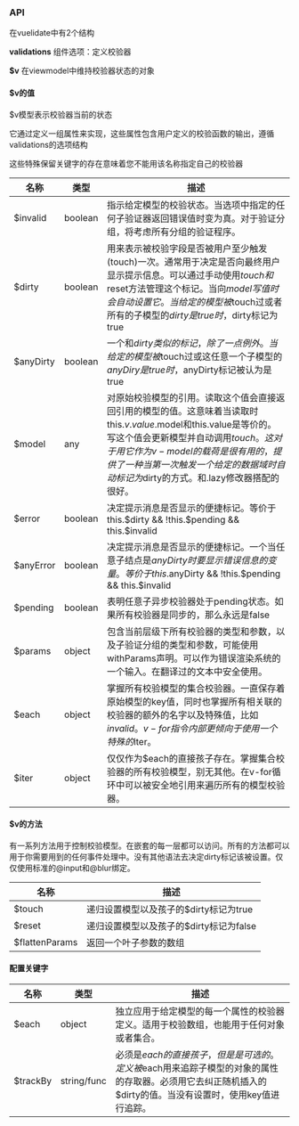 ### API
  在vuelidate中有2个结构

  **validations** 组件选项：定义校验器

  **$v** 在viewmodel中维持校验器状态的对象

#### $v的值
  $v模型表示校验器当前的状态

  它通过定义一组属性来实现，这些属性包含用户定义的校验函数的输出，遵循validations的选项结构

  这些特殊保留关键字的存在意味着您不能用该名称指定自己的校验器

名称 | 类型 | 描述
---|---|---
$invalid | boolean | 指示给定模型的校验状态。当选项中指定的任何子验证器返回错误值时变为真。对于验证分组，将考虑所有分组的验证程序。
$dirty | boolean | 用来表示被校验字段是否被用户至少触发(touch)一次。通常用于决定是否向最终用户显示提示信息。可以通过手动使用$touch和$reset方法管理这个标记。当向$model写值时会自动设置它。当给定的模型被$touch过或者所有的子模型的$dirty是true时，$dirty标记为true
$anyDirty | boolean | 一个和$dirty类似的标记，除了一点例外。当给定的模型被$touch过或这任意一个子模型的$anyDiry是true时，$anyDirty标记被认为是true
$model | any | 对原始校验模型的引用。读取这个值会直接返回引用的模型的值。这意味着当读取时this.$v.value.$model和this.value是等价的。写这个值会更新模型并自动调用$touch。这对于用它作为v-model的载荷是很有用的，提供了一种当第一次触发一个给定的数据域时自动标记为$dirty的方式。和.lazy修改器搭配的很好。
$error | boolean | 决定提示消息是否显示的便捷标记。等价于this.$dirty && !this.$pending && this.$invalid
$anyError | boolean | 决定提示消息是否显示的便捷标记。一个当任意子结点是$anyDirty时要显示错误信息的变量。等价于this.$anyDirty && !this.$pending && this.$invalid
$pending | boolean | 表明任意子异步校验器处于pending状态。如果所有校验器是同步的，那么永远是false
$params | object | 包含当前层级下所有校验器的类型和参数，以及子验证分组的类型和参数，可能使用withParams声明。可以作为错误渲染系统的一个输入。在翻译过的文本中安全使用。
$each | object | 掌握所有校验模型的集合校验器。一直保存着原始模型的key值，同时也掌握所有相关联的校验器的额外的名字以及特殊值，比如$invalid。v-for指令内部更倾向于使用一个特殊的$iter。
$iter | object | 仅仅作为$each的直接孩子存在。掌握集合校验器的所有校验模型，别无其他。在v-for循环中可以被安全地引用来遍历所有的模型校验器。

#### $v的方法
  有一系列方法用于控制校验模型。在嵌套的每一层都可以访问。所有的方法都可以用于你需要用到的任何事件处理中。没有其他语法去决定dirty标记该被设置。仅仅使用标准的@input和@blur绑定。

名称 | 描述
--- | ---
$touch | 递归设置模型以及孩子的$dirty标记为true
$reset | 递归设置模型以及孩子的$dirty标记为false
$flattenParams | 返回一个叶子参数的数组

#### 配置关键字

名称 | 类型 | 描述
--- | --- | ---
$each | object | 独立应用于给定模型的每一个属性的校验器定义。适用于校验数组，也能用于任何对象或者集合。
$trackBy | string/func | 必须是$each的直接孩子，但是是可选的。定义被$each用来追踪子模型的对象的属性的存取器。必须用它去纠正随机插入的$dirty的值。当没有设置时，使用key值进行追踪。
